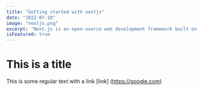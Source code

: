 ```yaml
---
title: "Getting started with nextjs"
date: "2022-07-18"
image: "nextjs.png"
excerpt: "Next.js is an open-source web development framework built on top of Node.js enabling React-based web applications functionalities such as server-side"
isFeatured: true
---
```


# This is a title

This is some regular text with a link [link] (https://google.com)
